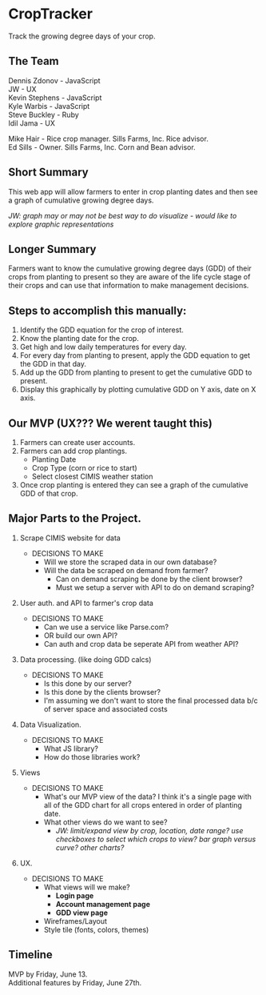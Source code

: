 CropTracker
===========

Track the growing degree days of your crop.

## The Team

Dennis Zdonov - JavaScript  
JW - UX  
Kevin Stephens - JavaScript  
Kyle Warbis - JavaScript  
Steve Buckley - Ruby  
Idil Jama - UX
  
Mike Hair - Rice crop manager. Sills Farms, Inc. Rice advisor.  
Ed Sills - Owner. Sills Farms, Inc. Corn and Bean advisor.  

## Short Summary

This web app will allow farmers to enter in crop planting dates and then see a graph of cumulative growing degree days.

_JW: graph may or may not be best way to do visualize - would like to explore graphic representations_

## Longer Summary

Farmers want to know the cumulative growing degree days (GDD) of their crops from planting to present so they are aware of the life cycle stage of their crops and can use that information to make management decisions.

## Steps to accomplish this manually:

1. Identify the GDD equation for the crop of interest.
2. Know the planting date for the crop.
3. Get high and low daily temperatures for every day.
4. For every day from planting to present, apply the GDD equation to get the GDD in that day.
5. Add up the GDD from planting to present to get the cumulative GDD to present.
6. Display this graphically by plotting cumulative GDD on Y axis, date on X axis.

## Our MVP (UX??? We werent taught this)

1. Farmers can create user accounts.
2. Farmers can add crop plantings.
	- Planting Date
	- Crop Type (corn or rice to start)
	- Select closest CIMIS weather station
3. Once crop planting is entered they can see a graph of the cumulative GDD of that crop.

## Major Parts to the Project.

1. Scrape CIMIS website for data
	- DECISIONS TO MAKE
		- Will we store the scraped data in our own database?
		- Will the data be scraped on demand from farmer?
			- Can on demand scraping be done by the client browser?
			- Must we setup a server with API to do on demand scraping?

2. User auth. and API to farmer's crop data
	- DECISIONS TO MAKE
		- Can we use a service like Parse.com?
		- OR build our own API?
		- Can auth and crop data be seperate API from weather API?

3. Data processing. (like doing GDD calcs)
	- DECISIONS TO MAKE
		- Is this done by our server?
		- Is this done by the clients browser?
		- I'm assuming we don't want to store the final processed data b/c of server space and associated costs

4. Data Visualization.
	- DECISIONS TO MAKE
		- What JS library?
		- How do those libraries work?

5. Views
	- DECISIONS TO MAKE
		- What's our MVP view of the data? I think it's a single page with all of the GDD chart for all crops entered in order of planting date.
		- What other views do we want to see?
			- _JW: limit/expand view by crop, location, date range? use checkboxes to select which crops to view? bar graph versus curve? other charts?_

6. UX.
	- DECISIONS TO MAKE
		- What views will we make?
			- **Login page**
			- **Account management page**
			- **GDD view page**
		- Wireframes/Layout
		- Style tile (fonts, colors, themes)
		


## Timeline

MVP by Friday, June 13.  
Additional features by Friday, June 27th.






